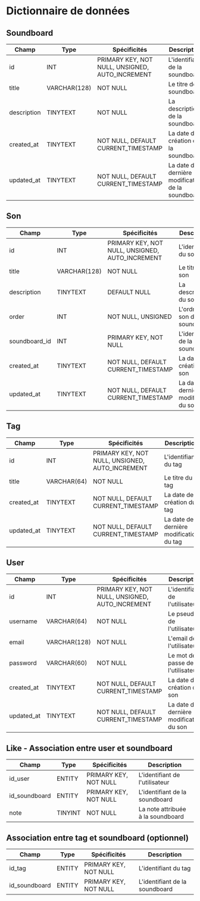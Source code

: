 # Dictionnaire de données

## Soundboard

|Champ|Type|Spécificités|Description|
|-|-|-|-|
|id|INT|PRIMARY KEY, NOT NULL, UNSIGNED, AUTO_INCREMENT|L'identifiant de la soundboard|
|title|VARCHAR(128)|NOT NULL|Le titre de la soundboard|
|description|TINYTEXT|NOT NULL|La description de la soundboard|
|created_at|TINYTEXT|NOT NULL, DEFAULT CURRENT_TIMESTAMP|La date de création de la soundboard|
|updated_at|TINYTEXT|NOT NULL, DEFAULT CURRENT_TIMESTAMP|La date de dernière modification de la soundboard|

## Son

|Champ|Type|Spécificités|Description|
|-|-|-|-|
|id|INT|PRIMARY KEY, NOT NULL, UNSIGNED, AUTO_INCREMENT|L'identifiant du son|
|title|VARCHAR(128)|NOT NULL|Le titre du son|
|description|TINYTEXT|DEFAULT NULL|La description du son|
|order|INT|NOT NULL, UNSIGNED|L'ordre du son dans la soundboard|
|soundboard_id|INT|PRIMARY KEY, NOT NULL|L'identifiant de la soundboard|
|created_at|TINYTEXT|NOT NULL, DEFAULT CURRENT_TIMESTAMP|La date de création du son|
|updated_at|TINYTEXT|NOT NULL, DEFAULT CURRENT_TIMESTAMP|La date de dernière modification du son|

## Tag

|Champ|Type|Spécificités|Description|
|-|-|-|-|
|id|INT|PRIMARY KEY, NOT NULL, UNSIGNED, AUTO_INCREMENT|L'identifiant du tag|
|title|VARCHAR(64)|NOT NULL|Le titre du tag|
|created_at|TINYTEXT|NOT NULL, DEFAULT CURRENT_TIMESTAMP|La date de création du tag|
|updated_at|TINYTEXT|NOT NULL, DEFAULT CURRENT_TIMESTAMP|La date de dernière modification du tag|

## User

|Champ|Type|Spécificités|Description|
|-|-|-|-|
|id|INT|PRIMARY KEY, NOT NULL, UNSIGNED, AUTO_INCREMENT|L'identifiant de l'utilisateur|
|username|VARCHAR(64)|NOT NULL|Le pseudo de l'utilisateur|
|email|VARCHAR(128)|NOT NULL|L'email de l'utilisateur|
|password|VARCHAR(60)|NOT NULL|Le mot de passe de l'utilisateur|
|created_at|TINYTEXT|NOT NULL, DEFAULT CURRENT_TIMESTAMP|La date de création du son|
|updated_at|TINYTEXT|NOT NULL, DEFAULT CURRENT_TIMESTAMP|La date de dernière modification du son|

## Like - Association entre user et soundboard

|Champ|Type|Spécificités|Description|
|-|-|-|-|
|id_user|ENTITY|PRIMARY KEY, NOT NULL|L'identifiant de l'utilisateur|
|id_soundboard|ENTITY|PRIMARY KEY, NOT NULL|L'identifiant de la soundboard|
|note|TINYINT|NOT NULL|La note attribuée à la soundboard|

## Association entre tag et soundboard (optionnel)

|Champ|Type|Spécificités|Description|
|-|-|-|-|
|id_tag|ENTITY|PRIMARY KEY, NOT NULL|L'identifiant du tag|
|id_soundboard|ENTITY|PRIMARY KEY, NOT NULL|L'identifiant de la soundboard|